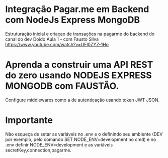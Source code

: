 # Integração Pagar.me em Backend com NodeJs Express MongoDB
Estruturação inicial e criaçao de transações na pagarme do backend do canal do dev Doido Aula 1 - com Fausto Silva https://www.youtube.com/watch?v=UFl0ZYZ-1Ho

# Aprenda a construir uma API REST do zero usando NODEJS EXPRESS MONGODB com FAUSTÃO.
Configure middlewares como a de autenticação usando token JWT JSON.

# Importante
Não esqueça de setar as variáveis no .env e o definindo seu ambiente (DEV por exemplo, pelo comando SET NODE_ENV=development no cmd) e no .env definir NODE_ENV=development e as variáveis secretKey,connection,pagarme.
